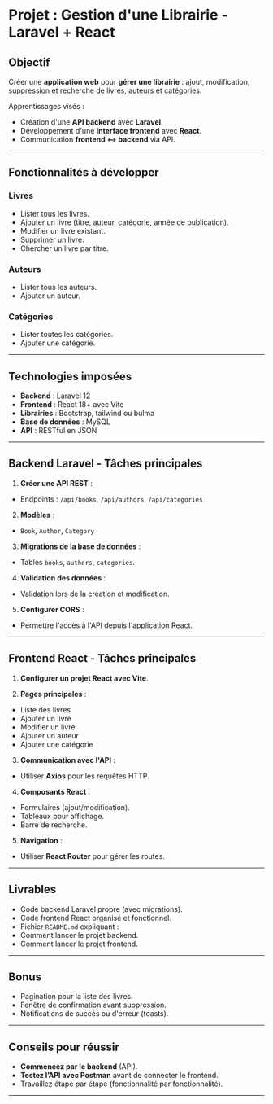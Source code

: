 # Projet : Gestion d'une Librairie - Laravel + React

## Objectif
Créer une **application web** pour **gérer une librairie** : ajout, modification, suppression et recherche de livres, auteurs et catégories.

Apprentissages visés :
- Création d'une **API backend** avec **Laravel**.
- Développement d'une **interface frontend** avec **React**.
- Communication **frontend ↔ backend** via API.

---

## Fonctionnalités à développer

### Livres
- Lister tous les livres.
- Ajouter un livre (titre, auteur, catégorie, année de publication).
- Modifier un livre existant.
- Supprimer un livre.
- Chercher un livre par titre.

### Auteurs
- Lister tous les auteurs.
- Ajouter un auteur.

### Catégories
- Lister toutes les catégories.
- Ajouter une catégorie.

---

## Technologies imposées
- **Backend** : Laravel 12
- **Frontend** : React 18+ avec Vite
- **Librairies** : Bootstrap, tailwind ou bulma
- **Base de données** : MySQL
- **API** : RESTful en JSON

---

## Backend Laravel - Tâches principales

1. **Créer une API REST** :
- Endpoints : `/api/books`, `/api/authors`, `/api/categories`
   
2. **Modèles** :
- `Book`, `Author`, `Category`

3. **Migrations de la base de données** :
- Tables `books`, `authors`, `categories`.

4. **Validation des données** :
- Validation lors de la création et modification.

5. **Configurer CORS** :
- Permettre l'accès à l'API depuis l'application React.

---

## Frontend React - Tâches principales

1. **Configurer un projet React avec Vite**.

2. **Pages principales** :
- Liste des livres
- Ajouter un livre
- Modifier un livre
- Ajouter un auteur
- Ajouter une catégorie

3. **Communication avec l'API** :
- Utiliser **Axios** pour les requêtes HTTP.

4. **Composants React** :
- Formulaires (ajout/modification).
- Tableaux pour affichage.
- Barre de recherche.

5. **Navigation** :
- Utiliser **React Router** pour gérer les routes.

---

## Livrables

- Code backend Laravel propre (avec migrations).
- Code frontend React organisé et fonctionnel.
- Fichier `README.md` expliquant :
- Comment lancer le projet backend.
- Comment lancer le projet frontend.

---

## Bonus

- Pagination pour la liste des livres.
- Fenêtre de confirmation avant suppression.
- Notifications de succès ou d'erreur (toasts).

---

## Conseils pour réussir

- **Commencez par le backend** (API).
- **Testez l’API avec Postman** avant de connecter le frontend.
- Travaillez étape par étape (fonctionnalité par fonctionnalité).

---

